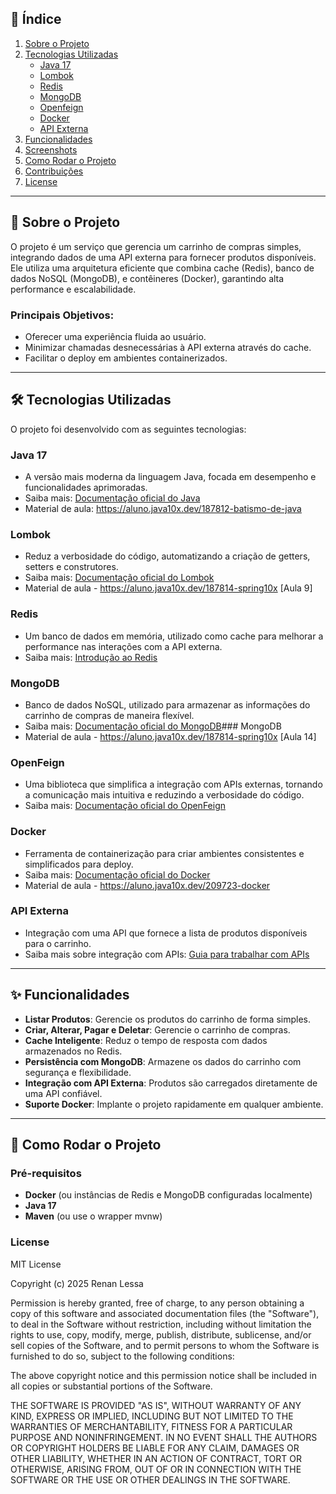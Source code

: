 ## 🔗 Índice

1. [Sobre o Projeto](#sobre-o-projeto)
2. [Tecnologias Utilizadas](#tecnologias-utilizadas)
    - [Java 17](#java-17)
    - [Lombok](#lombok)
    - [Redis](#redis)
    - [MongoDB](#mongodb)
    - [Openfeign](#openfeign)
    - [Docker](#docker)
    - [API Externa](#api-externa)
3. [Funcionalidades](#funcionalidades)
4. [Screenshots](#screenshots)
5. [Como Rodar o Projeto](#como-rodar-o-projeto)
6. [Contribuições](#contribuições)
7. [License](#License)

---

## 📖 Sobre o Projeto

O projeto é um serviço que gerencia um carrinho de compras simples, integrando dados de uma API externa para fornecer produtos disponíveis. Ele utiliza uma arquitetura eficiente que combina cache (Redis), banco de dados NoSQL (MongoDB), e contêineres (Docker), garantindo alta performance e escalabilidade.

### Principais Objetivos:
- Oferecer uma experiência fluida ao usuário.
- Minimizar chamadas desnecessárias à API externa através do cache.
- Facilitar o deploy em ambientes containerizados.

---

## 🛠 Tecnologias Utilizadas

O projeto foi desenvolvido com as seguintes tecnologias:

### Java 17
- A versão mais moderna da linguagem Java, focada em desempenho e funcionalidades aprimoradas.
- Saiba mais: [Documentação oficial do Java](https://openjdk.org/projects/jdk/17/)
- Material de aula: https://aluno.java10x.dev/187812-batismo-de-java

### Lombok
- Reduz a verbosidade do código, automatizando a criação de getters, setters e construtores.
- Saiba mais: [Documentação oficial do Lombok](https://projectlombok.org/)
- Material de aula - https://aluno.java10x.dev/187814-spring10x [Aula 9]

### Redis
- Um banco de dados em memória, utilizado como cache para melhorar a performance nas interações com a API externa.
- Saiba mais: [Introdução ao Redis](https://redis.io/docs/)

### MongoDB
- Banco de dados NoSQL, utilizado para armazenar as informações do carrinho de compras de maneira flexível.
- Saiba mais: [Documentação oficial do MongoDB](https://www.mongodb.com/docs/)### MongoDB
- Material de aula - https://aluno.java10x.dev/187814-spring10x [Aula 14]

### OpenFeign
- Uma biblioteca que simplifica a integração com APIs externas, tornando a comunicação mais intuitiva e reduzindo a verbosidade do código.
- Saiba mais: [Documentação oficial do OpenFeign](https://github.com/OpenFeign/feign)

### Docker
- Ferramenta de containerização para criar ambientes consistentes e simplificados para deploy.
- Saiba mais: [Documentação oficial do Docker](https://docs.docker.com/)
- Material de aula - https://aluno.java10x.dev/209723-docker

### API Externa
- Integração com uma API que fornece a lista de produtos disponíveis para o carrinho.
- Saiba mais sobre integração com APIs: [Guia para trabalhar com APIs](https://www.postman.com/api-documentation/)

---

## ✨ Funcionalidades

- **Listar Produtos**: Gerencie os produtos do carrinho de forma simples.
- **Criar, Alterar, Pagar e Deletar**: Gerencie o carrinho de compras.
- **Cache Inteligente**: Reduz o tempo de resposta com dados armazenados no Redis.
- **Persistência com MongoDB**: Armazene os dados do carrinho com segurança e flexibilidade.
- **Integração com API Externa**: Produtos são carregados diretamente de uma API confiável.
- **Suporte Docker**: Implante o projeto rapidamente em qualquer ambiente.

---

## 🚀 Como Rodar o Projeto

### Pré-requisitos

- **Docker** (ou instâncias de Redis e MongoDB configuradas localmente)
- **Java 17**
- **Maven** (ou use o wrapper mvnw)


### License

MIT License

Copyright (c) 2025 Renan Lessa

Permission is hereby granted, free of charge, to any person obtaining a copy
of this software and associated documentation files (the "Software"), to deal
in the Software without restriction, including without limitation the rights
to use, copy, modify, merge, publish, distribute, sublicense, and/or sell
copies of the Software, and to permit persons to whom the Software is
furnished to do so, subject to the following conditions:

The above copyright notice and this permission notice shall be included in all
copies or substantial portions of the Software.

THE SOFTWARE IS PROVIDED "AS IS", WITHOUT WARRANTY OF ANY KIND, EXPRESS OR
IMPLIED, INCLUDING BUT NOT LIMITED TO THE WARRANTIES OF MERCHANTABILITY,
FITNESS FOR A PARTICULAR PURPOSE AND NONINFRINGEMENT. IN NO EVENT SHALL THE
AUTHORS OR COPYRIGHT HOLDERS BE LIABLE FOR ANY CLAIM, DAMAGES OR OTHER
LIABILITY, WHETHER IN AN ACTION OF CONTRACT, TORT OR OTHERWISE, ARISING FROM,
OUT OF OR IN CONNECTION WITH THE SOFTWARE OR THE USE OR OTHER DEALINGS IN THE
SOFTWARE.
